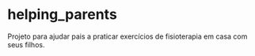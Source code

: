 # helping_parents
Projeto para ajudar pais a praticar exercícios de fisioterapia em casa com seus filhos.
